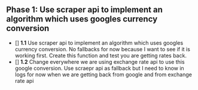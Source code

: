 ## Phase 1: Use scraper api to implement an algorithm which uses googles currency conversion
- [] **1.1** Use scraper api to implement an algorithm which uses googles currency conversion. No fallbacks for now because I want to see if it is working first. Create this function and test you are getting rates back.
- [] **1.2** Change everywhere we are using exchange rate api to use this google conversion. Use scraepr api as fallback but I need to know in logs for now when we are getting back from google and from exchange rate api
